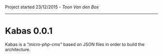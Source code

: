 Project started 23/12/2015 - *Toon Van den Bos*

------------------

# Kabas 0.0.1

Kabas is a *"micro-php-cms"* based on JSON files in order to build the architecture.